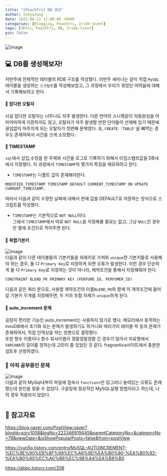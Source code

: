 ```yaml
---
title: "[PeachTri] DB 생성"
author: InGyuJang
date: 2022-08-22 12:00:00 +0900
categories: [Blogging, PeachTri, Iride-Scent]
tags: [세미나, PeachTri, DB, Iride-Scent]
pin: false
---
```


![image](https://media.giphy.com/media/xT5LMqvvGAWVZJ1iq4/giphy.gif)

## 💻 DB를 생성해보자!

저번주에 전체적인 테이블의 RDB 구조를 작성했다. 이번주 세미나는 같이 직접 `MySQL`테이블을 생성하는 `스크립트`를 작성해보았고, 그 과정에서 우리가 겪었던 어려움에 대해서 기록해보려고 한다.

#### 📌 잡다한 오탈자

사실 잡다한 오탈자는 너무나도 자주 발생한다. 다른 언어의 스니펫같이 자동완성을 어마어마하게 지원하지도 않고, 오탈자가 자주 발생할 만한 단어들이 산재해 있기 때문에 끊임없이 마주치게 되는 오탈자가 첫번째 문제였다. 또, `CREATE 'TABLE'`을 뺴먹는 경우도 존재하여서 시간을 크게 소모했다.

#### 📌 TIMESTAMP

`sql`에서 삽입,수정을 한 주체와 시간을 로그로 기록하기 위해서 타임스탬프값을 DB내에서 지정했다. 이 과정에서 `TIMESTAMP`의 몇가지 특징을 메모하려고 한다.

- `TIMESTAMP`는 디폴트 값이 존재해야한다.

```
MODIFIED_TIMESTAMP TIMESTAMP DEFAULT CURRENT_TIMESTAMP ON UPDATE CURRENT_TIMESTAMP,
```

따라서 다음과 같이 수정한 날짜에 대해서 현재 값을 DEFAULT로 저장하는 방식으로 스크립트를 작성했다.

- `TIMESTAMP`는 기본적으로 `NOT NULL`이다.  
  그래서 `TIMESTAMP`에서 따로 `NOT NULL`을 지정해줄 필요는 없고, 그냥 `NULL`인 경우만 옆에 조건으로 적어주면 된다.

#### 📌 복합기본키

![image](https://user-images.githubusercontent.com/74250270/186566366-9ba6000b-b742-4a81-855a-5e30f18788af.png)  
다음과 같이 다른 테이블들의 기본키들을 외래키로 가져와 `unique`한 기본키들로 사용해야 하는 경우, 둘 다 `Primary Key`로 지정하게 되면 오류가 발생한다. 이런 경우 단순하게 둘 다 `Primary Key`로 지정하는 것이 아니라, 제약조건을 통해서 지정해줘야 한다.

```
CONSTRAINT BLEND_PK PRIMARY KEY (PERFUME_ID, PERFUMER_ID)
```

다음과 같은 쿼리 문으로, 사용할 제약조건의 이름`BLEND_PK`와 함께 이 제약조건에 들어갈 기본키 두개를 지정해주면, 두 키의 조합 자체가 `unique`하게 된다.

#### 📌 auto_increment 문제

굉장히 편리한 기능인 auto_increment는 사용하지 않기로 했다.
메모리에서 동작하는 innoDB에서 초기화 되는 문제가 발생하기도 하거니와 여러가지 테이블 락 등의 문제가 존재하여서, 직접 인덱싱을 하는 방향으로 결정했다.  
또한 향수 이름이나 향수 회사이름이 정말정말정말 긴 경우가 많아서 자료형에서 `VARCHAR`의 길이를 정하는데 고민이 좀 있었던 것 같다. fragrantica사이트에서 충분한 검토후 선정하였다.

### 🤦 아직 공부중인 문제

![image](https://user-images.githubusercontent.com/74250270/186464117-b69f094c-772d-42f5-bd63-f18f3a2347cf.png)  
다음과 같이 MySql내부의 파일에 접속시 `function>`만 덩그러니 놓여있는 오류도 존재했는데 원인을 찾을 수 없었다. 구글링에 정상적인 MySQL실행 방법이라고 하는데, 나의 경우 적용되지 않았다.

#

## 📖 참고자료

https://blog.naver.com/PostView.naver?blogId=sory1008&logNo=222346919445&parentCategoryNo=&categoryNo=79&viewDate=&isShowPopularPosts=false&from=postView

https://yun5o.tistory.com/entry/MySQL-AUTOINCREMENT-%EC%9E%90%EB%8F%99%EC%A6%9D%EA%B0%80-%EA%B0%92-%EA%B0%80%EC%A0%B8%EC%98%A4%EA%B8%B0

https://abbo.tistory.com/208
